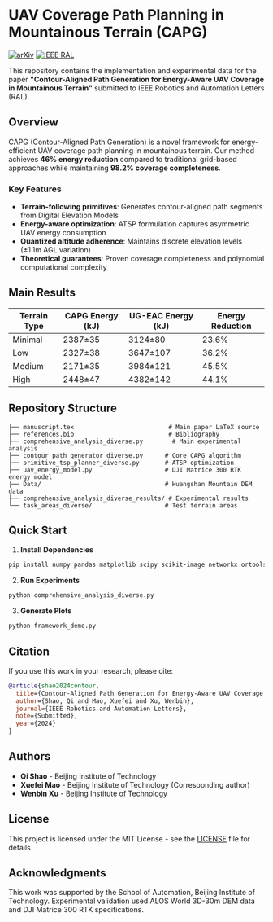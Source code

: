 # UAV Coverage Path Planning in Mountainous Terrain (CAPG)

[![arXiv](https://img.shields.io/badge/arXiv-Submitted-b31b1b.svg)](#)
[![IEEE RAL](https://img.shields.io/badge/IEEE%20RAL-Under%20Review-yellow.svg)](#)

This repository contains the implementation and experimental data for the paper **"Contour-Aligned Path Generation for Energy-Aware UAV Coverage in Mountainous Terrain"** submitted to IEEE Robotics and Automation Letters (RAL).

## Overview

CAPG (Contour-Aligned Path Generation) is a novel framework for energy-efficient UAV coverage path planning in mountainous terrain. Our method achieves **46% energy reduction** compared to traditional grid-based approaches while maintaining **98.2% coverage completeness**.

### Key Features

- **Terrain-following primitives**: Generates contour-aligned path segments from Digital Elevation Models
- **Energy-aware optimization**: ATSP formulation captures asymmetric UAV energy consumption  
- **Quantized altitude adherence**: Maintains discrete elevation levels (±1.1m AGL variation)
- **Theoretical guarantees**: Proven coverage completeness and polynomial computational complexity

## Main Results

| Terrain Type | CAPG Energy (kJ) | UG-EAC Energy (kJ) | Energy Reduction |
|--------------|------------------|-------------------|------------------|
| Minimal      | 2387±35         | 3124±80          | 23.6%           |
| Low          | 2327±38         | 3647±107         | 36.2%           |
| Medium       | 2171±35         | 3984±121         | 45.5%           |
| High         | 2448±47         | 4382±142         | 44.1%           |

## Repository Structure

```
├── manuscript.tex                          # Main paper LaTeX source
├── references.bib                          # Bibliography
├── comprehensive_analysis_diverse.py        # Main experimental analysis
├── contour_path_generator_diverse.py      # Core CAPG algorithm
├── primitive_tsp_planner_diverse.py       # ATSP optimization
├── uav_energy_model.py                    # DJI Matrice 300 RTK energy model
├── Data/                                  # Huangshan Mountain DEM data
├── comprehensive_analysis_diverse_results/ # Experimental results
└── task_areas_diverse/                    # Test terrain areas
```

## Quick Start

1. **Install Dependencies**
```bash
pip install numpy pandas matplotlib scipy scikit-image networkx ortools
```

2. **Run Experiments**
```bash
python comprehensive_analysis_diverse.py
```

3. **Generate Plots**
```bash
python framework_demo.py
```

## Citation

If you use this work in your research, please cite:

```bibtex
@article{shao2024contour,
  title={Contour-Aligned Path Generation for Energy-Aware UAV Coverage in Mountainous Terrain},
  author={Shao, Qi and Mao, Xuefei and Xu, Wenbin},
  journal={IEEE Robotics and Automation Letters},
  note={Submitted},
  year={2024}
}
```

## Authors

- **Qi Shao** - Beijing Institute of Technology
- **Xuefei Mao** - Beijing Institute of Technology (Corresponding author)
- **Wenbin Xu** - Beijing Institute of Technology

## License

This project is licensed under the MIT License - see the [LICENSE](LICENSE) file for details.

## Acknowledgments

This work was supported by the School of Automation, Beijing Institute of Technology. Experimental validation used ALOS World 3D-30m DEM data and DJI Matrice 300 RTK specifications. 